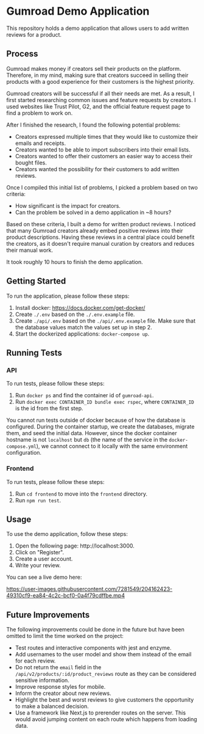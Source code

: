 # Gumroad Demo Application

This repository holds a demo application that allows users to add written reviews for a product.

## Process

Gumroad makes money if creators sell their products on the platform. Therefore, in my mind, making sure that creators succeed in selling their products with a good experience for their customers is the highest priority.

Gumroad creators will be successful if all their needs are met. As a result, I first started researching common issues and feature requests by creators. I used websites like Trust Pilot, G2, and the official feature request page to find a problem to work on.

After I finished the research, I found the following potential problems:

- Creators expressed multiple times that they would like to customize their emails and receipts.
- Creators wanted to be able to import subscribers into their email lists.
- Creators wanted to offer their customers an easier way to access their bought files.
- Creators wanted the possibility for their customers to add written reviews.

Once I compiled this initial list of problems, I picked a problem based on two criteria:

- How significant is the impact for creators.
- Can the problem be solved in a demo application in ~8 hours?

Based on these criteria, I built a demo for written product reviews. I noticed that many Gumroad creators already embed positive reviews into their product descriptions. Having these reviews in a central place could benefit the creators, as it doesn't require manual curation by creators and reduces their manual work.

It took roughly 10 hours to finish the demo application.

## Getting Started

To run the application, please follow these steps:

1. Install docker: https://docs.docker.com/get-docker/
2. Create `./.env` based on the `./.env.example` file.
3. Create `./api/.env` based on the `./api/.env.example` file. Make sure that the database values match the values set up in step 2.
2. Start the dockerized applications: `docker-compose up`.

## Running Tests

### API

To run tests, please follow these steps:

1. Run `docker ps` and find the container id of `gumroad-api`.
2. Run `docker exec CONTAINER_ID bundle exec rspec`, where `CONTAINER_ID` is the id from the first step.

You cannot run tests outside of docker because of how the database is configured. During the container startup, we create the databases, migrate them, and seed the initial data. However, since the docker container hostname is not `localhost` but `db` (the name of the service in the `docker-compose.yml`), we cannot connect to it locally with the same environment configuration.

### Frontend

To run tests, please follow these steps:

1. Run `cd frontend` to move into the `frontend` directory.
2. Run `npm run test`.

## Usage

To use the demo application, follow these steps:

1. Open the following page: http://localhost:3000.
2. Click on "Register".
3. Create a user account.
4. Write your review.

You can see a live demo here:

https://user-images.githubusercontent.com/7281549/204162423-49310cf9-ea84-4c2c-bcf0-0a4f79cdffbe.mp4

## Future Improvements

The following improvements could be done in the future but have been omitted to limit the time worked on the project:

- Test routes and interactive components with jest and enzyme.
- Add usernames to the user model and show them instead of the email for each review.
- Do not return the `email` field in the `/api/v2/products/:id/product_reviews` route as they can be considered sensitive information.
- Improve response styles for mobile.
- Inform the creator about new reviews.
- Highlight the best and worst reviews to give customers the opportunity to make a balanced decision.
- Use a framework like Next.js to prerender routes on the server. This would avoid jumping content on each route which happens from loading data.
